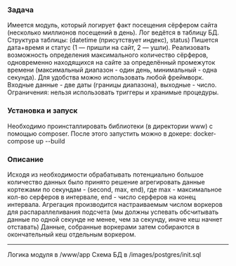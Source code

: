 ### Задача

Имеется модуль, который логирует факт посещения сёрфером сайта (несколько миллионов посещений в день).
Лог ведётся в таблицу БД. Структура таблицы: (datetime (присутствует индекс), status)
Пишется дата+время и статус (1 — пришли на сайт, 2 — ушли).
Реализовать возможность определения максимального количество сёрферов,
одновременно находящихся на сайте за определённый промежуток времени
(максимальный диапазон - один день, минимальный - одна секунда).
Для удобства можно использовать любой фреймворк.
Входные данные - две даты (границы диапазона), выходные - число.
Ограничения: нельзя использовать триггеры и хранимые процедуры.

### Установка и запуск

Необходимо проинсталлировать библиотеки (в директории www) с помощью composer.
После этого запустить можно в докере: docker-compose up --build

### Описание
Исходя из необходимости обрабатывать потенциально большое количество данных
было принято решение агрегировать данные кортежами по секундам - (second, max, end),
где max - максимальное кол-во серферов в интервале, end - число серферов на конец интервала.
Агрегация производится настраиваемым числом воркеров для распараллеливания подсчета
(мы должны успевать обсчитывать данные по одной секунде не менее, чем за секунду, иначе кеш начнет отставать) 
Данные, собранные воркерами затем собираются в окончательный кеш отдельным воркером. 

---
Логика модуля в /www/app 
Схема БД в /images/postgres/init.sql
